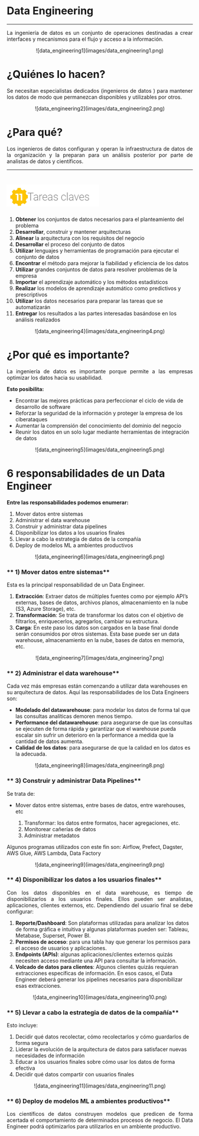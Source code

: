 # **Data Engineering**

***

<p style="text-align:justify">La ingeniería de datos es un conjunto de operaciones destinadas a crear interfaces y mecanismos para el flujo y acceso a la información.
<br> </p>   


<center>![data_engineering1](images/data_engineering1.png)</center>

# ¿Quiénes lo hacen?

<p style="text-align:justify">Se necesitan especialistas dedicados (ingenieros de datos ) para mantener los datos de modo que permanezcan disponibles y utilizables por otros. </p>

<center>![data_engineering2](images/data_engineering2.png)</center>

# ¿Para qué?

<p style="text-align:justify">Los ingenieros de datos configuran y operan la infraestructura de datos de la organización y la preparan para un análisis posterior por parte de analistas de datos y científicos. </p>

***

# ![data_engineering3](images/data_engineering3.png) 



1.	**Obtener** los conjuntos de datos necesarios para el planteamiento del problema
2.	**Desarrollar**, construir y mantener arquitecturas
3.	**Alinear** la arquitectura con los requisitos del negocio
4.	**Desarrollar** el proceso del conjunto de datos
5.	**Utilizar** lenguajes y herramientas de programación para ejecutar el conjunto de datos
6.	**Encontrar** el método para mejorar la fiabilidad y eficiencia de los datos
7.	**Utilizar** grandes conjuntos de datos para resolver problemas de la empresa
8.	**Importar** el aprendizaje automático y los métodos estadísticos
9.	**Realizar** los modelos de aprendizaje automático como predictivos y prescriptivos
10.	**Utilizar** los datos necesarios para preparar las tareas que se automatizarán
11.	**Entregar** los resultados a las partes interesadas basándose en los análisis realizados  


<center>![data_engineering4](images/data_engineering4.png)</center>


# ¿Por qué es importante?

<p style="text-align:justify">La ingeniería de datos es importante porque permite a las empresas optimizar los datos hacia su usabilidad.</p>

**Esto posibilita:**
- Encontrar las mejores prácticas para perfeccionar el ciclo de vida de desarrollo de software
- Reforzar la seguridad de la información y proteger la empresa de los ciberataques
- Aumentar la comprensión del conocimiento del dominio del negocio
- Reunir los datos en un solo lugar mediante herramientas de integración de datos


<center>![data_engineering5](images/data_engineering5.png)</center>

# 6 responsabilidades de un Data Engineer

**Entre las responsabilidades podemos enumerar:**

1.	Mover datos entre sistemas
2.	Administrar el data warehouse
3.	Construir y administrar data pipelines
4.	Disponibilizar los datos a los usuarios finales
5.	Llevar a cabo la estrategia de datos de la compañía
6.	Deploy de modelos ML a ambientes productivos

<center>![data_engineering6](images/data_engineering6.png)</center>

### ** 1) Mover datos entre sistemas**

Esta es la principal responsabilidad de un Data Engineer.

1.	**Extracción**: Extraer datos de múltiples fuentes como por ejemplo API’s externas, bases de datos, archivos planos, almacenamiento en la nube (S3, Azure Storage), etc.
2.	**Transformación**: Se trata de transformar los datos con el objetivo de filtrarlos, enriquecerlos, agregarlos, cambiar su estructura.
3.	**Carga**: En este paso los datos son cargados en la base final donde serán consumidos por otros sistemas. Esta base puede ser un data warehouse, almacenamiento en la nube, bases de datos en memoria, etc.

<center>![data_engineering7](images/data_engineering7.png)</center>


### ** 2) Administrar el data warehouse**


Cada vez más empresas están comenzando a utilizar data warehouses en su arquitectura de datos. Aquí las responsabilidades de los Data Engineers son:

- **Modelado del datawarehouse**: para modelar los datos de forma tal que las consultas analíticas demoren menos tiempo.
- **Performance del datawarehouse**: para asegurarse de que las consultas se ejecuten de forma rápida y garantizar que el warehouse pueda escalar sin sufrir un deterioro en la performance a medida que la cantidad de datos aumenta.
- **Calidad de los datos**: para asegurarse de que la calidad en los datos es la adecuada. 

<center>![data_engineering8](images/data_engineering8.png)</center>

### ** 3) Construir y administrar Data Pipelines**


Se trata de:

-	Mover datos entre sistemas, entre bases de datos, entre warehouses, etc

    1.	Transformar: los datos entre formatos, hacer agregaciones, etc.
    2.	Monitorear cañerías de datos
    3.	Administrar metadatos

Algunos programas utilizados con este fin son: Airflow, Prefect, Dagster, AWS Glue, AWS Lambda, Data Factory

<center>![data_engineering9](images/data_engineering9.png)</center>  


### ** 4) Disponibilizar los datos a los usuarios finales**


<p style="text-align:justify">Con los datos disponibles en el data warehouse, es tiempo de disponibilizarlos a los usuarios finales. Ellos pueden ser analistas, aplicaciones, clientes externos, etc. Dependiendo del usuario final se debe configurar:</p>

1.	**Reporte/Dashboard**: Son plataformas utilizadas para analizar los datos de forma gráfica e intuitiva y algunas plataformas pueden ser: Tableau, Metabase, Superset, Power BI.
2.	**Permisos de acceso**: para una tabla hay que generar los permisos para el acceso de usuarios y aplicaciones.
3.	**Endpoints (APIs)**: algunas aplicaciones/clientes externos quizás necesiten acceso mediante una API para consultar la información.
4.	**Volcado de datos para clientes**: Algunos clientes quizás requieran extracciones específicas de información. En esos casos, el Data Engineer deberá generar los pipelines necesarios para disponibilizar esas extracciones.

<center>![data_engineering10](images/data_engineering10.png)</center>

### ** 5) Llevar a cabo la estrategia de datos de la compañía**

Esto incluye:

1.	Decidir qué datos recolectar, cómo recolectarlos y cómo guardarlos de forma segura
2.	Liderar la evolución de la arquitectura de datos para satisfacer nuevas necesidades de información
3.	Educar a los usuarios finales sobre cómo usar los datos de forma efectiva
4.	Decidir qué datos compartir con usuarios finales
 
<center>![data_engineering11](images/data_engineering11.png)</center>

### ** 6) Deploy de modelos ML a ambientes productivos**


<p style="text-align:justify">Los científicos de datos construyen modelos que predicen de forma acertada el comportamiento de determinados procesos de negocio. El Data Engineer podrá optimizarlos para utilizarlos en un ambiente productivo.</p>

